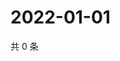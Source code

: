 # 2022-01-01

共 0 条

<!-- BEGIN WEIBO -->
<!-- 最后更新时间 Sat Jan 01 2022 15:11:37 GMT+0800 (China Standard Time) -->

<!-- END WEIBO -->
